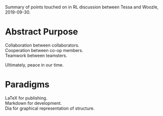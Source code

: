 Summary of points touched on in RL discussion between Tessa and Woozle, 2019-09-30.

# Abstract Purpose
Collaboration between collaborators.  
Cooperation between co-op members.  
Teamwork between teamsters.  

Ultimately, peace in our time.

# Paradigms
LaTeX for publishing.  
Markdown for development.  
Dia for graphical representation of structure.
